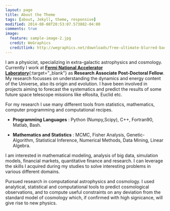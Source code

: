 ```yaml
---
layout: page
title: About the Theme
tags: [about, Jekyll, theme, responsive]
modified: 2014-08-08T20:53:07.573882-04:00
comments: true
image:
  feature: sample-image-2.jpg
  credit: WeGraphics
  creditlink: http://wegraphics.net/downloads/free-ultimate-blurred-background-pack/
---
```


I am a physicist, specializing in extra-galactic astrophysics and cosmology. Currently I work at [**Fermi National Accelerator Laboratory**](http://www.fnal.gov){:target="_blank"} as **Research Associate Post-Doctoral Fellow**. My research focusses on understanding the dynamics and energy content of the Universe, also its origin and evolution. I have been involved in projects aiming to forecast the systematics and predict the results of some future space telescope missions like eRosita, Euclid etc. 

For my research I use many different tools from statistics, mathematics, computer programming and computational recipes.

- **Programming Languages** : Python (Numpy,Scipy), C++, Fortran90, Matlab, Bash. 

- **Mathematics and Statistics** : MCMC, Fisher Analysis, Genetic-Algorithm, Statistical Inference, Numerical Methods, Data Mining, Linear Algebra. 

I am interested in mathematical modeling, analysis of big data, simulation models, financial markets, quantitative finance and research. I can leverage the skills I acquired during my studies to solve interesting problems in various different domains. 

Pursued research in computational astrophysics and cosmology. I used analytical, statistical and computational tools to predict cosmological observations, and to compute useful constraints on any deviation from the standard model of cosmology which, if confirmed with high signicance, will give rise to new physics.
